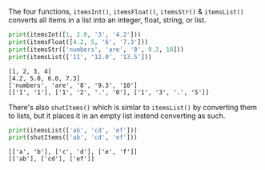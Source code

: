 The four functions, `itemsInt()`, `itemsFloat()`, `itemsStr()` & `itemsList()` converts all items in a list into an integer, float, string, or list.

```py
print(itemsInt([1, 2.0, '3', '4.2']))
print(itemsFloat([4.2, 5, '6', '7.3']))
print(itemsStr(['numbers', 'are', '8', 9.3, 10]))
print(itemsList(['11', '12.0', '13.5']))
```

```
[1, 2, 3, 4]
[4.2, 5.0, 6.0, 7.3]
['numbers', 'are', '8', '9.3', '10']
[['1', '1'], ['1', '2', '.', '0'], ['1', '3', '.', '5']]
```

There's also `shutItems()` which is simlar to `itemsList()` by converting them to lists, but it places it in an empty list instend converting as such.

```py
print(itemsList(['ab', 'cd', 'ef']))
print(shutItems(['ab', 'cd', 'ef']))
```

```
[['a', 'b'], ['c', 'd'], ['e', 'f']]
[['ab'], ['cd'], ['ef']]
```
